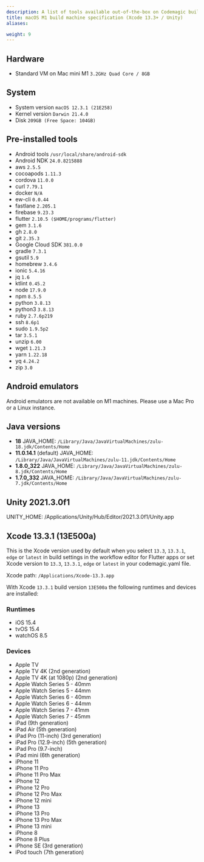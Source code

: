 ```yaml
---
description: A list of tools available out-of-the-box on Codemagic build machines.
title: macOS M1 build machine specification (Xcode 13.3+ / Unity)
aliases:

weight: 9
---
```


## Hardware

- Standard VM on Mac mini M1 `3.2GHz Quad Core / 8GB`

## System

- System version `macOS 12.3.1 (21E258)`
- Kernel version `Darwin 21.4.0`
- Disk `209GB (Free Space: 104GB)`

## Pre-installed tools

- Android tools `/usr/local/share/android-sdk`
- Android NDK `24.0.8215888`
- aws `2.5.5`
- cocoapods `1.11.3`
- cordova `11.0.0`
- curl `7.79.1`
- docker `N/A`
- ew-cli `0.0.44`
- fastlane `2.205.1`
- firebase `9.23.3`
- flutter `2.10.5 ($HOME/programs/flutter)`
- gem `3.1.6`
- gh `2.8.0`
- git `2.35.3`
- Google Cloud SDK `381.0.0`
- gradle `7.3.1`
- gsutil `5.9`
- homebrew `3.4.6`
- ionic `5.4.16`
- jq `1.6`
- ktlint `0.45.2`
- node `17.9.0`
- npm `8.5.5`
- python `3.8.13`
- python3 `3.8.13`
- ruby `2.7.6p219`
- ssh `8.6p1`
- sudo `1.9.5p2`
- tar `3.5.1`
- unzip `6.00`
- wget `1.21.3`
- yarn `1.22.18`
- yq `4.24.2`
- zip `3.0`

## Android emulators

Android emulators are not available on M1 machines. Please use a Mac Pro or a Linux instance.

## Java versions

- **18** JAVA_HOME: `/Library/Java/JavaVirtualMachines/zulu-18.jdk/Contents/Home`
- **11.0.14.1** (default) JAVA_HOME: `/Library/Java/JavaVirtualMachines/zulu-11.jdk/Contents/Home`
- **1.8.0_322** JAVA_HOME: `/Library/Java/JavaVirtualMachines/zulu-8.jdk/Contents/Home`
- **1.7.0_332** JAVA_HOME: `/Library/Java/JavaVirtualMachines/zulu-7.jdk/Contents/Home`

## Unity 2021.3.0f1

UNITY_HOME: /Applications/Unity/Hub/Editor/2021.3.0f1/Unity.app

## Xcode 13.3.1 (13E500a)

This is the Xcode version used by default when you select `13.3`, `13.3.1`, `edge` or `latest` in build settings in the workflow 
editor for Flutter apps or set Xcode version to `13.3`, `13.3.1`, `edge` or `latest` in your codemagic.yaml file.

Xcode path: `/Applications/Xcode-13.3.app`

With Xcode `13.3.1` build version `13E500a` the following runtimes and devices are installed:

### Runtimes

- iOS 15.4
- tvOS 15.4
- watchOS 8.5

### Devices

- Apple TV
- Apple TV 4K (2nd generation)
- Apple TV 4K (at 1080p) (2nd generation)
- Apple Watch Series 5 - 40mm
- Apple Watch Series 5 - 44mm
- Apple Watch Series 6 - 40mm
- Apple Watch Series 6 - 44mm
- Apple Watch Series 7 - 41mm
- Apple Watch Series 7 - 45mm
- iPad (9th generation)
- iPad Air (5th generation)
- iPad Pro (11-inch) (3rd generation)
- iPad Pro (12.9-inch) (5th generation)
- iPad Pro (9.7-inch)
- iPad mini (6th generation)
- iPhone 11
- iPhone 11 Pro
- iPhone 11 Pro Max
- iPhone 12
- iPhone 12 Pro
- iPhone 12 Pro Max
- iPhone 12 mini
- iPhone 13
- iPhone 13 Pro
- iPhone 13 Pro Max
- iPhone 13 mini
- iPhone 8
- iPhone 8 Plus
- iPhone SE (3rd generation)
- iPod touch (7th generation)
